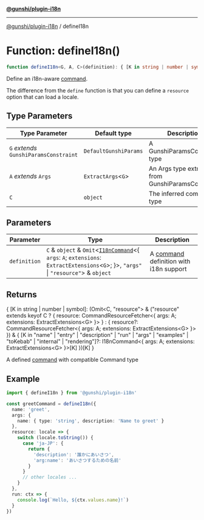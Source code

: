 [**@gunshi/plugin-i18n**](../index.md)

***

[@gunshi/plugin-i18n](../index.md) / defineI18n

# Function: defineI18n()

```ts
function defineI18n<G, A, C>(definition): { [K in string | number | symbol]: (Omit<C, "resource"> & ("resource" extends keyof C ? { resource: CommandResourceFetcher<{ args: A; extensions: ExtractExtensions<G> }> } : { resource?: CommandResourceFetcher<{ args: A; extensions: ExtractExtensions<G> }> }) & { [K in "name" | "entry" | "description" | "run" | "args" | "examples" | "toKebab" | "internal" | "rendering"]?: I18nCommand<{ args: A; extensions: ExtractExtensions<G> }>[K] })[K] };
```

Define an i18n-aware [command](../interfaces/I18nCommand.md).

The difference from the `define` function is that you can define a `resource` option that can load a locale.

## Type Parameters

| Type Parameter | Default type | Description |
| ------ | ------ | ------ |
| `G` *extends* `GunshiParamsConstraint` | `DefaultGunshiParams` | A GunshiParamsConstraint type |
| `A` *extends* `Args` | `ExtractArgs`\<`G`\> | An Args type extracted from GunshiParamsConstraint |
| `C` | `object` | The inferred command type |

## Parameters

| Parameter | Type | Description |
| ------ | ------ | ------ |
| `definition` | `C` & `object` & `Omit`\<[`I18nCommand`](../interfaces/I18nCommand.md)\<\{ `args`: `A`; `extensions`: `ExtractExtensions`\<`G`\>; \}\>, `"args"` \| `"resource"`\> & `object` | A [command](../interfaces/I18nCommand.md) definition with i18n support |

## Returns

\{ \[K in string \| number \| symbol\]: (Omit\<C, "resource"\> & ("resource" extends keyof C ? \{ resource: CommandResourceFetcher\<\{ args: A; extensions: ExtractExtensions\<G\> \}\> \} : \{ resource?: CommandResourceFetcher\<\{ args: A; extensions: ExtractExtensions\<G\> \}\> \}) & \{ \[K in "name" \| "entry" \| "description" \| "run" \| "args" \| "examples" \| "toKebab" \| "internal" \| "rendering"\]?: I18nCommand\<\{ args: A; extensions: ExtractExtensions\<G\> \}\>\[K\] \})\[K\] \}

A defined [command](../interfaces/I18nCommand.md) with compatible Command type

## Example

```ts
import { defineI18n } from '@gunshi/plugin-i18n'

const greetCommand = defineI18n({
  name: 'greet',
  args: {
    name: { type: 'string', description: 'Name to greet' }
  },
  resource: locale => {
    switch (locale.toString()) {
      case 'ja-JP': {
        return {
          'description': '誰かにあいさつ',
          'arg:name': 'あいさつするための名前'
        }
      }
      // other locales ...
    }
  },
  run: ctx => {
    console.log(`Hello, ${ctx.values.name}!`)
  }
})
```
